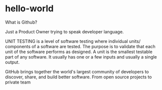 # hello-world
What is Github?

Just a Product Owner trying to speak developer language.

UNIT TESTING is a level of software testing where individual units/ components of a software are tested. The purpose is to validate that each unit of the software performs as designed. A unit is the smallest testable part of any software. It usually has one or a few inputs and usually a single output.

GitHub brings together the world's largest community of developers to discover, share, and build better software. From open source projects to private team
